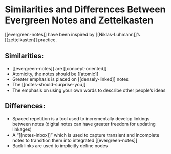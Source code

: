 # Similarities and Differences Between Evergreen Notes and Zettelkasten
[[evergreen-notes]] have been inspired by [[Niklas-Luhmann]]’s [[zettelkasten]] practice.

## Similarities:
- [[evergreen-notes]] are [[concept-oriented]]
- Atomicity, the notes should be [[atomic]]
- Greater emphasis is placed on [[densely-linked]] notes
- The [[notes-should-surprise-you]]
- The emphasis on using your own words to describe other people’s ideas

## Differences:
- Spaced repetition is a tool used to incrementally develop linkings between notes (digital notes can have greater freedom for updating linkages)
- A “[[notes-inbox]]” which is used to capture transient and incomplete notes to transition them into integrated [[evergreen-notes]]
- Back links are used to implicitly define nodes